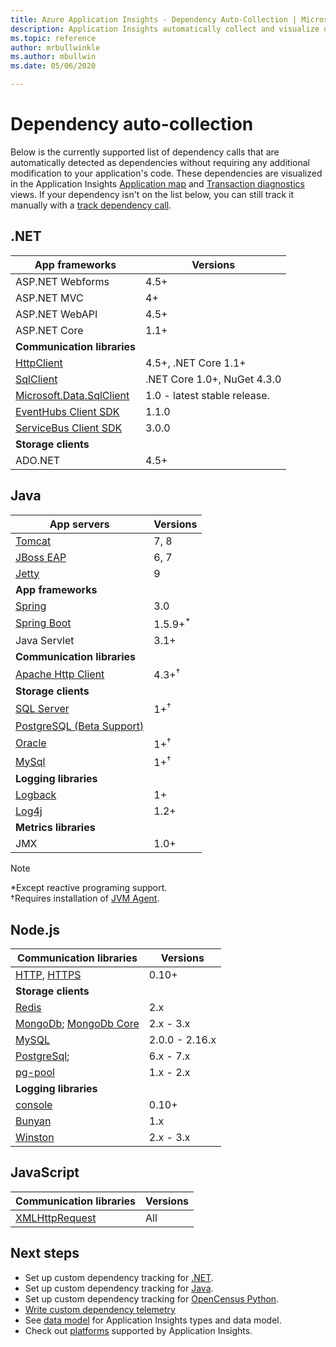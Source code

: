 ```yaml
---
title: Azure Application Insights - Dependency Auto-Collection | Microsoft Docs
description: Application Insights automatically collect and visualize dependencies
ms.topic: reference
author: mrbullwinkle
ms.author: mbullwin
ms.date: 05/06/2020

---
```


# Dependency auto-collection

Below is the currently supported list of dependency calls that are automatically detected as dependencies without requiring any additional modification to your application's code. These dependencies are visualized in the Application Insights [Application map](https://docs.microsoft.com/azure/application-insights/app-insights-app-map) and [Transaction diagnostics](https://docs.microsoft.com/azure/application-insights/app-insights-transaction-diagnostics) views. If your dependency isn't on the list below, you can still track it manually with a [track dependency call](https://docs.microsoft.com/azure/application-insights/app-insights-api-custom-events-metrics#trackdependency).

## .NET

| App frameworks| Versions |
| ------------------------|----------|
| ASP.NET Webforms | 4.5+ |
| ASP.NET MVC | 4+ |
| ASP.NET WebAPI | 4.5+ |
| ASP.NET Core | 1.1+ |
| <b> Communication libraries</b> |
| [HttpClient](https://www.microsoft.com/net/) | 4.5+, .NET Core 1.1+ |
| [SqlClient](https://www.nuget.org/packages/System.Data.SqlClient) | .NET Core 1.0+, NuGet 4.3.0 |
| [Microsoft.Data.SqlClient](https://www.nuget.org/packages/Microsoft.Data.SqlClient/2.0.0-preview3.20122.2)| 1.0 - latest stable release.
| [EventHubs Client SDK](https://www.nuget.org/packages/Microsoft.Azure.EventHubs) | 1.1.0 |
| [ServiceBus Client SDK](https://www.nuget.org/packages/Microsoft.Azure.ServiceBus) | 3.0.0 |
| <b>Storage clients</b>|  |
| ADO.NET | 4.5+ |

## Java
| App servers | Versions |
|-------------|----------|
| [Tomcat](https://tomcat.apache.org/) | 7, 8 | 
| [JBoss EAP](https://developers.redhat.com/products/eap/download/) | 6, 7 |
| [Jetty](https://www.eclipse.org/jetty/) | 9 |
| <b>App frameworks </b> |  |
| [Spring](https://spring.io/) | 3.0 |
| [Spring Boot](https://spring.io/projects/spring-boot) | 1.5.9+<sup>*</sup> |
| Java Servlet | 3.1+ |
| <b>Communication libraries</b> |  |
| [Apache Http Client](https://mvnrepository.com/artifact/org.apache.httpcomponents/httpclient) | 4.3+<sup>†</sup> |
| <b>Storage clients</b> | |
| [SQL Server]( https://mvnrepository.com/artifact/com.microsoft.sqlserver/mssql-jdbc) | 1+<sup>†</sup> |
| [PostgreSQL (Beta Support)](https://github.com/Microsoft/ApplicationInsights-Java/blob/master/CHANGELOG.md#version-240-beta) | |
| [Oracle]( https://www.oracle.com/technetwork/database/application-development/jdbc/downloads/index.html) | 1+<sup>†</sup> |
| [MySql]( https://mvnrepository.com/artifact/mysql/mysql-connector-java) | 1+<sup>†</sup> |
| <b>Logging libraries</b> | |
| [Logback](https://logback.qos.ch/) | 1+ |
| [Log4j](https://logging.apache.org/log4j/) | 1.2+ |
| <b>Metrics libraries</b> |  |
| JMX | 1.0+ |

> [!NOTE]
> *Except reactive programing support.
> <br>†Requires installation of [JVM Agent](https://docs.microsoft.com/azure/application-insights/app-insights-java-agent#install-the-application-insights-agent-for-java).

## Node.js

| Communication libraries | Versions |
| ------------------------|----------|
| [HTTP](https://nodejs.org/api/http.html), [HTTPS](https://nodejs.org/api/https.html) | 0.10+ |
| <b>Storage clients</b> | |
| [Redis](https://www.npmjs.com/package/redis) | 2.x |
| [MongoDb](https://www.npmjs.com/package/mongodb); [MongoDb Core](https://www.npmjs.com/package/mongodb-core) | 2.x - 3.x |
| [MySQL](https://www.npmjs.com/package/mysql) | 2.0.0 - 2.16.x |
| [PostgreSql](https://www.npmjs.com/package/pg); | 6.x - 7.x |
| [pg-pool](https://www.npmjs.com/package/pg-pool) | 1.x - 2.x |
| <b>Logging libraries</b> | |
| [console](https://nodejs.org/api/console.html) | 0.10+ |
| [Bunyan](https://www.npmjs.com/package/bunyan) | 1.x |
| [Winston](https://www.npmjs.com/package/winston) | 2.x - 3.x |

## JavaScript

| Communication libraries | Versions |
| ------------------------|----------|
| [XMLHttpRequest](https://developer.mozilla.org/docs/Web/API/XMLHttpRequest) | All |

## Next steps

- Set up custom dependency tracking for [.NET](../../azure-monitor/app/asp-net-dependencies.md).
- Set up custom dependency tracking for [Java](../../azure-monitor/app/java-agent.md).
- Set up custom dependency tracking for [OpenCensus Python](../../azure-monitor/app/opencensus-python-dependency.md).
- [Write custom dependency telemetry](../../azure-monitor/app/api-custom-events-metrics.md#trackdependency)
- See [data model](../../azure-monitor/app/data-model.md) for Application Insights types and data model.
- Check out [platforms](../../azure-monitor/app/platforms.md) supported by Application Insights.
